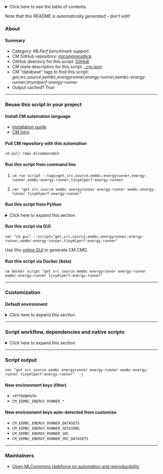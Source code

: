 <details>
<summary>Click here to see the table of contents.</summary>

* [About](#about)
* [Summary](#summary)
* [Reuse this script in your project](#reuse-this-script-in-your-project)
  * [ Install CM automation language](#install-cm-automation-language)
  * [ Check CM script flags](#check-cm-script-flags)
  * [ Run this script from command line](#run-this-script-from-command-line)
  * [ Run this script from Python](#run-this-script-from-python)
  * [ Run this script via GUI](#run-this-script-via-gui)
  * [ Run this script via Docker (beta)](#run-this-script-via-docker-(beta))
* [Customization](#customization)
  * [ Default environment](#default-environment)
* [Script workflow, dependencies and native scripts](#script-workflow-dependencies-and-native-scripts)
* [Script output](#script-output)
* [New environment keys (filter)](#new-environment-keys-(filter))
* [New environment keys auto-detected from customize](#new-environment-keys-auto-detected-from-customize)
* [Maintainers](#maintainers)

</details>

*Note that this README is automatically generated - don't edit!*

### About

#### Summary

* Category: *MLPerf benchmark support.*
* CM GitHub repository: *[mlcommons@ck](https://github.com/mlcommons/ck/tree/master/cm-mlops)*
* GitHub directory for this script: *[GitHub](https://github.com/mlcommons/ck/tree/master/cm-mlops/script/get-mlperf-tiny-eembc-energy-runner-src)*
* CM meta description for this script: *[_cm.json](_cm.json)*
* CM "database" tags to find this script: *get,src,source,eembc,energyrunner,energy-runner,eembc-energy-runner,tinymlperf-energy-runner*
* Output cached? *True*
___
### Reuse this script in your project

#### Install CM automation language

* [Installation guide](https://github.com/mlcommons/ck/blob/master/docs/installation.md)
* [CM intro](https://doi.org/10.5281/zenodo.8105339)

#### Pull CM repository with this automation

```cm pull repo mlcommons@ck```


#### Run this script from command line

1. `cm run script --tags=get,src,source,eembc,energyrunner,energy-runner,eembc-energy-runner,tinymlperf-energy-runner `

2. `cmr "get src source eembc energyrunner energy-runner eembc-energy-runner tinymlperf-energy-runner" `

#### Run this script from Python

<details>
<summary>Click here to expand this section.</summary>

```python

import cmind

r = cmind.access({'action':'run'
                  'automation':'script',
                  'tags':'get,src,source,eembc,energyrunner,energy-runner,eembc-energy-runner,tinymlperf-energy-runner'
                  'out':'con',
                  ...
                  (other input keys for this script)
                  ...
                 })

if r['return']>0:
    print (r['error'])

```

</details>


#### Run this script via GUI

```cmr "cm gui" --script="get,src,source,eembc,energyrunner,energy-runner,eembc-energy-runner,tinymlperf-energy-runner"```

Use this [online GUI](https://cKnowledge.org/cm-gui/?tags=get,src,source,eembc,energyrunner,energy-runner,eembc-energy-runner,tinymlperf-energy-runner) to generate CM CMD.

#### Run this script via Docker (beta)

`cm docker script "get src source eembc energyrunner energy-runner eembc-energy-runner tinymlperf-energy-runner" `

___
### Customization

#### Default environment

<details>
<summary>Click here to expand this section.</summary>

These keys can be updated via `--env.KEY=VALUE` or `env` dictionary in `@input.json` or using script flags.

* CM_GIT_CHECKOUT: `main`
* CM_GIT_PATCH: `no`
* CM_GIT_RECURSE_SUBMODULES: ``
* CM_GIT_URL: `https://github.com/eembc/energyrunner`

</details>

___
### Script workflow, dependencies and native scripts

<details>
<summary>Click here to expand this section.</summary>

  1. Read "deps" on other CM scripts from [meta](https://github.com/mlcommons/ck/tree/master/cm-mlops/script/get-mlperf-tiny-eembc-energy-runner-src/_cm.json)
  1. ***Run "preprocess" function from [customize.py](https://github.com/mlcommons/ck/tree/master/cm-mlops/script/get-mlperf-tiny-eembc-energy-runner-src/customize.py)***
  1. Read "prehook_deps" on other CM scripts from [meta](https://github.com/mlcommons/ck/tree/master/cm-mlops/script/get-mlperf-tiny-eembc-energy-runner-src/_cm.json)
  1. ***Run native script if exists***
     * [run.bat](https://github.com/mlcommons/ck/tree/master/cm-mlops/script/get-mlperf-tiny-eembc-energy-runner-src/run.bat)
     * [run.sh](https://github.com/mlcommons/ck/tree/master/cm-mlops/script/get-mlperf-tiny-eembc-energy-runner-src/run.sh)
  1. Read "posthook_deps" on other CM scripts from [meta](https://github.com/mlcommons/ck/tree/master/cm-mlops/script/get-mlperf-tiny-eembc-energy-runner-src/_cm.json)
  1. ***Run "postrocess" function from [customize.py](https://github.com/mlcommons/ck/tree/master/cm-mlops/script/get-mlperf-tiny-eembc-energy-runner-src/customize.py)***
  1. Read "post_deps" on other CM scripts from [meta](https://github.com/mlcommons/ck/tree/master/cm-mlops/script/get-mlperf-tiny-eembc-energy-runner-src/_cm.json)
</details>

___
### Script output
`cmr "get src source eembc energyrunner energy-runner eembc-energy-runner tinymlperf-energy-runner"  -j`
#### New environment keys (filter)

* `+PYTHONPATH`
* `CM_EEMBC_ENERGY_RUNNER_*`
#### New environment keys auto-detected from customize

* `CM_EEMBC_ENERGY_RUNNER_DATASETS`
* `CM_EEMBC_ENERGY_RUNNER_SESSIONS`
* `CM_EEMBC_ENERGY_RUNNER_SRC`
* `CM_EEMBC_ENERGY_RUNNER_SRC_DATASETS`
___
### Maintainers

* [Open MLCommons taskforce on automation and reproducibility](https://github.com/mlcommons/ck/blob/master/docs/taskforce.md)